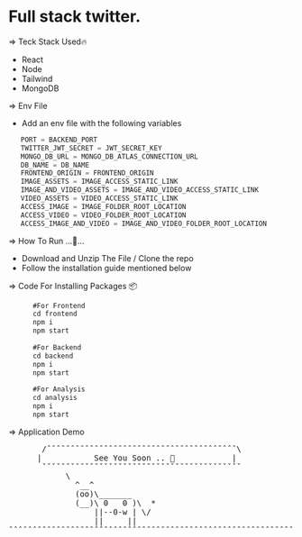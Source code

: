 # Full stack twitter.

=> Teck Stack Used🔥
- React
- Node
- Tailwind
- MongoDB

=> Env File
   - Add an env file with the following variables 
   ```javascript
      PORT = BACKEND_PORT
      TWITTER_JWT_SECRET = JWT_SECRET_KEY
      MONGO_DB_URL = MONGO_DB_ATLAS_CONNECTION_URL
      DB_NAME = DB_NAME
      FRONTEND_ORIGIN = FRONTEND_ORIGIN
      IMAGE_ASSETS = IMAGE_ACCESS_STATIC_LINK
      IMAGE_AND_VIDEO_ASSETS = IMAGE_AND_VIDEO_ACCESS_STATIC_LINK
      VIDEO_ASSETS = VIDEO_ACCESS_STATIC_LINK
      ACCESS_IMAGE = IMAGE_FOLDER_ROOT_LOCATION
      ACCESS_VIDEO = VIDEO_FOLDER_ROOT_LOCATION
      ACCESS_IMAGE_AND_VIDEO = IMAGE_AND_VIDEO_FOLDER_ROOT_LOCATION
   ```

=> How To Run ...🏃...
- Download and Unzip The File / Clone the repo
- Follow the installation guide mentioned below

=> Code For Installing Packages 📦
```javascript
      #For Frontend
      cd frontend
      npm i
      npm start
      
      #For Backend
      cd backend
      npm i
      npm start
      
      #For Analysis
      cd analysis
      npm i
      npm start
```
=> Application Demo  
<div align="center">

</div>
<pre>
       /ˆˆˆˆˆˆˆˆˆˆˆˆˆˆˆˆˆˆˆˆˆˆˆˆˆˆˆˆˆˆˆˆˆˆˆˆˆˆˆˆ\
      |           See You Soon .. 🤝            |
       ˇˇˇˇˇˇˇˇˇˇˇˇˇˇˇˇˇˇˇˇˇˇˇˇˇˇˇˇˇˇˇˇˇˇˇˇˇˇˇˇˇˇ
            \
              ^__^
              (oo)\_______
              (__)\ 0   0 )\  *
                  ||--0-w | \/                                                                       
                  ||     ||                                                                 
ˆˆˆˆˆˆˆˆˆˆˆˆˆˆˆˆˆˆˆˆˆˆˆˆˆˆˆˆˆˆˆˆˆˆˆˆˆˆˆˆˆˆˆˆˆˆˆˆˆˆˆˆˆˆˆˆˆˆˆˆˆˆˆˆˆˆˆˆˆˆˆˆˆˆˆˆˆˆˆˆˆˆˆˆˆˆˆˆˆˆˆˆˆˆˆˆˆˆˆˆˆˆˆˆ
</pre>
